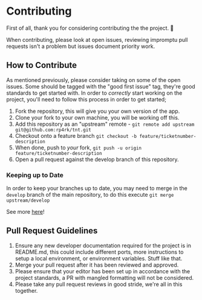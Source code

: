 # Contributing

First of all, thank you for considering contributing the the project. 🙏

When contributing, please look at open issues, reviewing impromptu pull requests isn't a problem but issues document priority work.

## How to Contribute

As mentioned previously, please consider taking on some of the open issues. Some should be tagged with the "good first issue" tag, they're good standards to get started with. In order to _correctly_ start working on the project, you'll need to follow this process in order to get started;

1. Fork the repository, this will give you your own version of the app.
2. Clone your fork to your own machine, you will be working off this.
3. Add this repository as an "upstream" remote - `git remote add upstream git@github.com:rp4rk/tnt.git`
4. Checkout onto a feature branch `git checkout -b feature/ticketnumber-description`
5. When done, push to _your_ fork, `git push -u origin feature/ticketnumber-description`
6. Open a pull request against the develop branch of this repository.

### Keeping up to Date

In order to keep your branches up to date, you may need to merge in the `develop` branch of the main repository, to do this execute `git merge upstream/develop`

See more [here](https://gist.github.com/Chaser324/ce0505fbed06b947d962)!

## Pull Request Guidelines

1. Ensure any new developer documentation required for the project is in README.md, this could include different ports, more instructions to setup a local environment, or environment variables. Stuff like that.
2. Merge your pull request after it has been reviewed and approved.
3. Please ensure that your editor has been set up in accordance with the project standards, a PR with mangled formatting will not be considered.
4. Please take any pull request reviews in good stride, we're all in this together.
